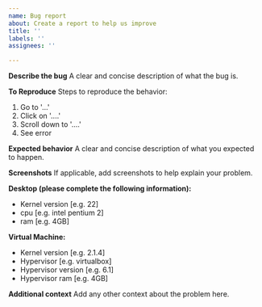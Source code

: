```yaml
---
name: Bug report
about: Create a report to help us improve
title: ''
labels: ''
assignees: ''

---
```


**Describe the bug**
A clear and concise description of what the bug is.

**To Reproduce**
Steps to reproduce the behavior:

1. Go to '...'
2. Click on '....'
3. Scroll down to '....'
4. See error

**Expected behavior**
A clear and concise description of what you expected to happen.

**Screenshots**
If applicable, add screenshots to help explain your problem.

**Desktop (please complete the following information):**

- Kernel version [e.g. 22]
- cpu [e.g. intel pentium 2]
- ram [e.g. 4GB]

**Virtual Machine:**

- Kernel version [e.g. 2.1.4]
- Hypervisor [e.g. virtualbox]
- Hypervisor version [e.g. 6.1]
- Hypervisor ram [e.g. 4GB]

**Additional context**
Add any other context about the problem here.
